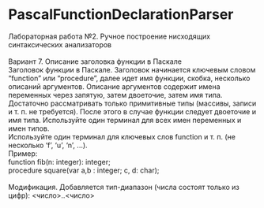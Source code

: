 # PascalFunctionDeclarationParser
Лабораторная работа №2. Ручное построение
нисходящих синтаксических анализаторов<br/>
<br/>
Вариант 7. Описание заголовка функции в Паскале<br/>
Заголовок функции в Паскале. Заголовок начинается ключевым
словом “function” или “procedure”, далее идет имя функции, скобка,
несколько описаний аргументов. Описание аргументов содержит имена
переменных через запятую, затем двоеточие, затем имя типа. Достаточно рассматривать только примитивные типы (массивы, записи и т. п. не
требуется). После этого в случае функции следует двоеточие и имя типа.
Используйте один терминал для всех имен переменных и имен типов.<br/>
Используйте один терминал для ключевых слов function и т. п. (не
несколько ‘f’, ‘u’, ‘n’, ...).<br/>
Пример: <br/>
function fib(n: integer): integer;<br/>
procedure square(var a,b : integer; c, d: char);<br/>
<br/>
Модификация. Добавляется тип-диапазон (числа состоят только из цифр): <число>..<число>
